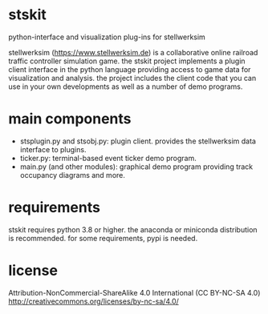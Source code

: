 # stskit
python-interface and visualization plug-ins for stellwerksim

stellwerksim (https://www.stellwerksim.de) is a collaborative online railroad traffic controller simulation game.
the stskit project implements a plugin client interface in the python language providing access to game data for visualization and analysis.
the project includes the client code that you can use in your own developments as well as a number of demo programs.

# main components

- stsplugin.py and stsobj.py: plugin client. provides the stellwerksim data interface to plugins.
- ticker.py: terminal-based event ticker demo program.
- main.py (and other modules): graphical demo program providing track occupancy diagrams and more.

# requirements

stskit requires python 3.8 or higher. the anaconda or miniconda distribution is recommended. for some requirements, pypi is needed.

# license
Attribution-NonCommercial-ShareAlike 4.0 International (CC BY-NC-SA 4.0) http://creativecommons.org/licenses/by-nc-sa/4.0/
